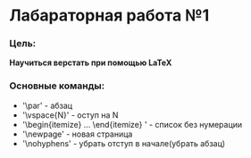 # Лабараторная работа №1
### Цель:
**Научиться верстать при помощью LaTeX**
### Основные команды:
* '\par' - абзац
* '\vspace{N}' - оступ на N
* '\begin{itemize} ... \end{itemize} ' - список без нумерации
* '\newpage' - новая страница
* '\nohyphens' - убрать отступ в начале(убрать абзац)
